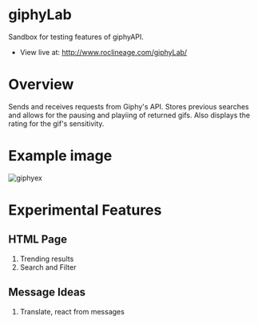 # giphyLab  
Sandbox for testing features of giphyAPI. 
- View live at: http://www.roclineage.com/giphyLab/

# Overview
Sends and receives requests from Giphy's API. Stores previous searches and allows for the pausing and playiing of returned gifs. Also displays the rating for the gif's sensitivity.

# Example image
![giphyex](https://user-images.githubusercontent.com/16119635/62293917-b1c21b80-b437-11e9-8a78-cc87fc14bea3.PNG)


# Experimental Features
## HTML Page
1. Trending results
2. Search and Filter
## Message Ideas
1. Translate, react from messages

